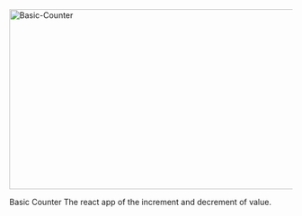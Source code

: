 <img src="https://socialify.git.ci/Nosihle-Mthembu/Basic-Counter/image?language=1&owner=1&name=1&stargazers=1&theme=Light" alt="Basic-Counter" width="640" height="320" />

Basic Counter
The react app of the increment and decrement of value.
